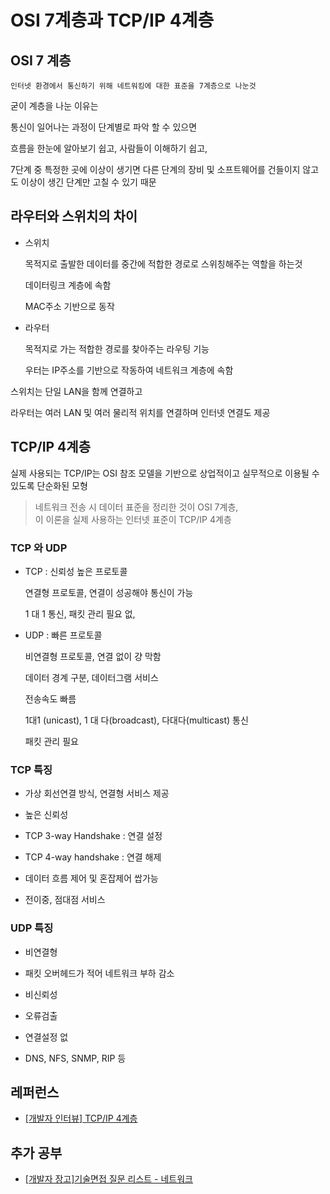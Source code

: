 # OSI 7계층과 TCP/IP 4계층

## OSI 7 계층

    인터넷 환경에서 통신하기 위해 네트워킹에 대한 표준을 7계층으로 나눈것

굳이 계층을 나눈 이유는

통신이 일어나는 과정이 단계별로 파악 할 수 있으면

흐름을 한눈에 알아보기 쉽고, 사람들이 이해하기 쉽고,

7단계 중 특정한 곳에 이상이 생기면 다른 단계의 장비 및 소프트웨어를 건들이지 않고도 이상이 생긴 단계만 고칠 수 있기 때문

## 라우터와 스위치의 차이

- 스위치

  목적지로 출발한 데이터를 중간에 적합한 경로로 스위칭해주는 역할을 하는것

  데이터링크 계층에 속함

  MAC주소 기반으로 동작

- 라우터

  목적지로 가는 적합한 경로를 찾아주는 라우팅 기능

  우터는 IP주소를 기반으로 작동하여 네트워크 계층에 속함

스위치는 단일 LAN을 함께 연결하고

라우터는 여러 LAN 및 여러 물리적 위치를 연결하며 인터넷 연결도 제공

## TCP/IP 4계층

실제 사용되는 TCP/IP는 OSI 참조 모델을 기반으로 상업적이고 실무적으로 이용될 수 있도록 단순화된 모형

> 네트워크 전송 시 데이터 표준을 정리한 것이 OSI 7계층, <br>
> 이 이론을 실제 사용하는 인터넷 표준이 TCP/IP 4계층

### TCP 와 UDP

- TCP : 신뢰성 높은 프로토콜

  연결형 프로토콜, 연결이 성공해야 통신이 가능

  1 대 1 통신, 패킷 관리 필요 없,

- UDP : 빠른 프로토콜

  비연결형 프로토콜, 연결 없이 걍 막함

  데이터 경계 구분, 데이터그램 서비스

  전송속도 빠름

  1대1 (unicast), 1 대 다(broadcast), 다대다(multicast) 통신

  패킷 관리 필요

### TCP 특징

- 가상 회선연결 방식, 연결형 서비스 제공

- 높은 신뢰성

- TCP 3-way Handshake : 연결 설정

- TCP 4-way handshake : 연결 해제

- 데이터 흐름 제어 및 혼잡제어 쌉가능

- 전이중, 점대점 서비스

### UDP 특징

- 비연결형

- 패킷 오버헤드가 적어 네트워크 부하 감소

- 비신뢰성

- 오류검출

- 연결설정 없

- DNS, NFS, SNMP, RIP 등

## 레퍼런스

- [[개발자 인터뷰] TCP/IP 4계층](https://velog.io/@jehjong/%EA%B0%9C%EB%B0%9C%EC%9E%90-%EC%9D%B8%ED%84%B0%EB%B7%B0-TCPIP-4%EA%B3%84%EC%B8%B5)

## 추가 공부

- [[개발자 장고]기술면접 질문 리스트 - 네트워크](https://docs.google.com/document/d/19swpBGSf1Z-VKam_7e1JzGbckU2EVVfj_-1PpUjdxJ8/edit)
